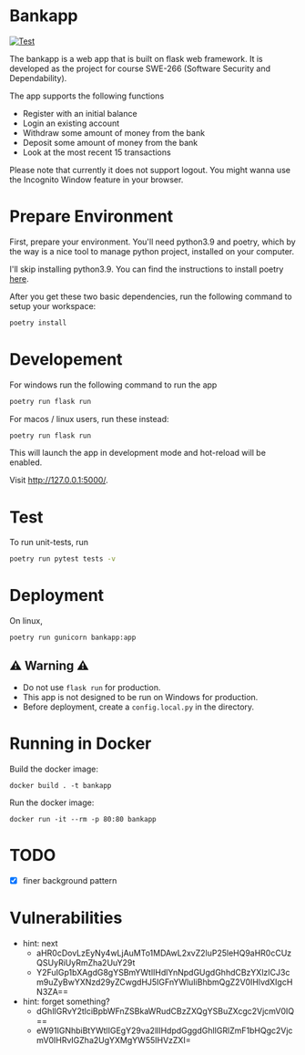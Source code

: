 # Bankapp
[![Test](https://github.com/gwy15/bankapp/actions/workflows/test.yml/badge.svg)](https://github.com/gwy15/bankapp/actions/workflows/test.yml)

The bankapp is a web app that is built on flask web framework. It is developed as the project for course SWE-266 (Software Security and Dependability).

The app supports the following functions
- Register with an initial balance
- Login an existing account
- Withdraw some amount of money from the bank
- Deposit some amount of money from the bank
- Look at the most recent 15 transactions

Please note that currently it does not support logout. You might wanna use the Incognito Window feature
in your browser.

# Prepare Environment

First, prepare your environment. You'll need python3.9 and poetry, which by the way is a 
nice tool to manage python project, installed on your computer.

I'll skip installing python3.9. You can find the instructions to install poetry [here].

[here]: https://pypi.org/project/poetry/#Installation

After you get these two basic dependencies, run the following command
to setup your workspace:

```bash
poetry install
```

# Developement

For windows run the following command to run the app
```bash
poetry run flask run
```

For macos / linux users, run these instead:
```bash
poetry run flask run
```

This will launch the app in development mode and hot-reload will be enabled.

Visit http://127.0.0.1:5000/.

# Test
To run unit-tests, run
```bash
poetry run pytest tests -v
```

# Deployment
On linux,
```
poetry run gunicorn bankapp:app
```

## ⚠️ Warning ⚠️
- Do not use `flask run` for production.
- This app is not designed to be run on Windows for production.
- Before deployment, create a `config.local.py` in the directory.

# Running in Docker
Build the docker image:
```
docker build . -t bankapp
```
Run the docker image:
```
docker run -it --rm -p 80:80 bankapp
```

# TODO
- [x] finer background pattern

# Vulnerabilities
- hint: next
    - aHR0cDovLzEyNy4wLjAuMTo1MDAwL2xvZ2luP25leHQ9aHR0cCUzQSUyRiUyRmZha2UuY29t
    - Y2FuIGp1bXAgdG8gYSBmYWtlIHdlYnNpdGUgdGhhdCBzYXlzICJ3cm9uZyBwYXNzd29yZCwgdHJ5IGFnYWluIiBhbmQgZ2V0IHlvdXIgcHN3ZA==
- hint: forget something?
    - dGhlIGRvY2tlciBpbWFnZSBkaWRudCBzZXQgYSBuZXcgc2VjcmV0IQ==
    - eW91IGNhbiBtYWtlIGEgY29va2llIHdpdGggdGhlIGRlZmF1bHQgc2VjcmV0IHRvIGZha2UgYXMgYW55IHVzZXI=